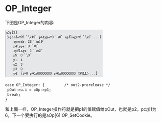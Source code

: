# OP_Integer
下图是OP_Integer的内容:

 ![]( 4-5-7.jpg)
 ```
 case OP_Integer: {         /* out2-prerelease */
  pOut->u.i = pOp->p1;
  break;
}
```
和上面一样，OP_Integer操作符就是把p1的值赋值给pOut，也就是p2。pc加1为6，下一个要执行的是aOp[6] OP_SetCookie。
